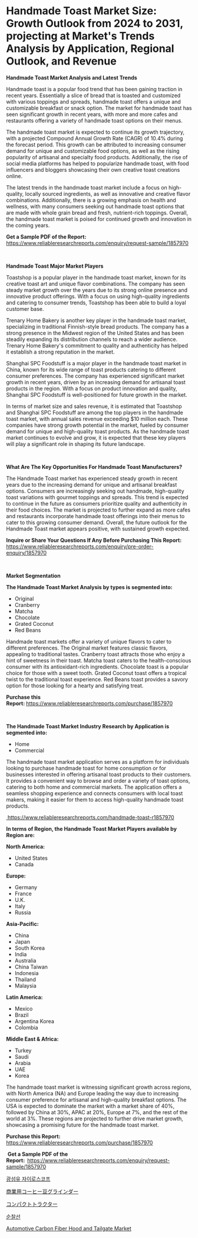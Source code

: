 <p><h1>Handmade Toast Market Size: Growth Outlook from 2024 to 2031, projecting at Market's Trends Analysis by Application, Regional Outlook, and Revenue</h1></p><p><strong>Handmade Toast Market Analysis and Latest Trends</strong></p>
<p><p>Handmade toast is a popular food trend that has been gaining traction in recent years. Essentially a slice of bread that is toasted and customized with various toppings and spreads, handmade toast offers a unique and customizable breakfast or snack option. The market for handmade toast has seen significant growth in recent years, with more and more cafes and restaurants offering a variety of handmade toast options on their menus.</p><p>The handmade toast market is expected to continue its growth trajectory, with a projected Compound Annual Growth Rate (CAGR) of 10.4% during the forecast period. This growth can be attributed to increasing consumer demand for unique and customizable food options, as well as the rising popularity of artisanal and specialty food products. Additionally, the rise of social media platforms has helped to popularize handmade toast, with food influencers and bloggers showcasing their own creative toast creations online.</p><p>The latest trends in the handmade toast market include a focus on high-quality, locally sourced ingredients, as well as innovative and creative flavor combinations. Additionally, there is a growing emphasis on health and wellness, with many consumers seeking out handmade toast options that are made with whole grain bread and fresh, nutrient-rich toppings. Overall, the handmade toast market is poised for continued growth and innovation in the coming years.</p></p>
<p><strong>Get a Sample PDF of the Report:&nbsp;</strong> <a href="https://www.reliableresearchreports.com/enquiry/request-sample/1857970">https://www.reliableresearchreports.com/enquiry/request-sample/1857970</a></p>
<p>&nbsp;</p>
<p><strong>Handmade Toast Major Market Players</strong></p>
<p><p>Toastshop is a popular player in the handmade toast market, known for its creative toast art and unique flavor combinations. The company has seen steady market growth over the years due to its strong online presence and innovative product offerings. With a focus on using high-quality ingredients and catering to consumer trends, Toastshop has been able to build a loyal customer base.</p><p>Trenary Home Bakery is another key player in the handmade toast market, specializing in traditional Finnish-style bread products. The company has a strong presence in the Midwest region of the United States and has been steadily expanding its distribution channels to reach a wider audience. Trenary Home Bakery's commitment to quality and authenticity has helped it establish a strong reputation in the market.</p><p>Shanghai SPC Foodstuff is a major player in the handmade toast market in China, known for its wide range of toast products catering to different consumer preferences. The company has experienced significant market growth in recent years, driven by an increasing demand for artisanal toast products in the region. With a focus on product innovation and quality, Shanghai SPC Foodstuff is well-positioned for future growth in the market.</p><p>In terms of market size and sales revenue, it is estimated that Toastshop and Shanghai SPC Foodstuff are among the top players in the handmade toast market, with annual sales revenue exceeding $10 million each. These companies have strong growth potential in the market, fueled by consumer demand for unique and high-quality toast products. As the handmade toast market continues to evolve and grow, it is expected that these key players will play a significant role in shaping its future landscape.</p></p>
<p>&nbsp;</p>
<p><strong>What Are The Key Opportunities For Handmade Toast Manufacturers?</strong></p>
<p><p>The Handmade Toast market has experienced steady growth in recent years due to the increasing demand for unique and artisanal breakfast options. Consumers are increasingly seeking out handmade, high-quality toast variations with gourmet toppings and spreads. This trend is expected to continue in the future as consumers prioritize quality and authenticity in their food choices. The market is projected to further expand as more cafes and restaurants incorporate handmade toast offerings into their menus to cater to this growing consumer demand. Overall, the future outlook for the Handmade Toast market appears positive, with sustained growth expected.</p></p>
<p><strong>Inquire or Share Your Questions If Any Before Purchasing This Report:</strong> <a href="https://www.reliableresearchreports.com/enquiry/pre-order-enquiry/1857970">https://www.reliableresearchreports.com/enquiry/pre-order-enquiry/1857970</a></p>
<p>&nbsp;</p>
<p><strong>Market Segmentation</strong></p>
<p><strong>The Handmade Toast Market Analysis by types is segmented into:</strong></p>
<p><ul><li>Original</li><li>Cranberry</li><li>Matcha</li><li>Chocolate</li><li>Grated Coconut</li><li>Red Beans</li></ul></p>
<p><p>Handmade toast markets offer a variety of unique flavors to cater to different preferences. The Original market features classic flavors, appealing to traditional tastes. Cranberry toast attracts those who enjoy a hint of sweetness in their toast. Matcha toast caters to the health-conscious consumer with its antioxidant-rich ingredients. Chocolate toast is a popular choice for those with a sweet tooth. Grated Coconut toast offers a tropical twist to the traditional toast experience. Red Beans toast provides a savory option for those looking for a hearty and satisfying treat.</p></p>
<p><strong>Purchase this Report:&nbsp;</strong><a href="https://www.reliableresearchreports.com/purchase/1857970">https://www.reliableresearchreports.com/purchase/1857970</a></p>
<p>&nbsp;</p>
<p><strong>The Handmade Toast Market Industry Research by Application is segmented into:</strong></p>
<p><ul><li>Home</li><li>Commercial</li></ul></p>
<p><p>The handmade toast market application serves as a platform for individuals looking to purchase handmade toast for home consumption or for businesses interested in offering artisanal toast products to their customers. It provides a convenient way to browse and order a variety of toast options, catering to both home and commercial markets. The application offers a seamless shopping experience and connects consumers with local toast makers, making it easier for them to access high-quality handmade toast products.</p></p>
<p><a href="https://www.reliableresearchreports.com/handmade-toast-r1857970">&nbsp;https://www.reliableresearchreports.com/handmade-toast-r1857970</a></p>
<p><strong>In terms of Region, the Handmade Toast Market Players available by Region are:</strong></p>
<p>
    <p> <strong> North America: </strong>
        <ul>
            <li>United States</li>
            <li>Canada</li>
        </ul>
        </p> 
    <p> <strong> Europe: </strong>
        <ul>
            <li>Germany</li>
            <li>France</li>
            <li>U.K.</li>
            <li>Italy</li>
            <li>Russia</li>
        </ul>
        </p> 
    <p> <strong> Asia-Pacific: </strong>
        <ul>
            <li>China</li>
            <li>Japan</li>
            <li>South Korea</li>
            <li>India</li>
            <li>Australia</li>
            <li>China Taiwan</li>
            <li>Indonesia</li>
            <li>Thailand</li>
            <li>Malaysia</li>
        </ul>
        </p> 
    <p> <strong> Latin America: </strong>
        <ul>
            <li>Mexico</li>
            <li>Brazil</li>
            <li>Argentina Korea</li>
            <li>Colombia</li>
        </ul>
        </p> 
    <p> <strong> Middle East & Africa: </strong>
        <ul>
            <li>Turkey</li>
            <li>Saudi</li>
            <li>Arabia</li>
            <li>UAE</li>
            <li>Korea</li>
        </ul>
    </p>
    </p>
<p><p>The handmade toast market is witnessing significant growth across regions, with North America (NA) and Europe leading the way due to increasing consumer preference for artisanal and high-quality breakfast options. The USA is expected to dominate the market with a market share of 40%, followed by China at 30%, APAC at 20%, Europe at 7%, and the rest of the world at 3%. These regions are projected to further drive market growth, showcasing a promising future for the handmade toast market.</p></p>
<p><strong>Purchase this Report: </strong><a href="https://www.reliableresearchreports.com/purchase/1857970">https://www.reliableresearchreports.com/purchase/1857970</a></p>
<p>&nbsp;<strong>Get a Sample PDF of the Report:&nbsp;&nbsp;</strong><a href="https://www.reliableresearchreports.com/enquiry/request-sample/1857970">https://www.reliableresearchreports.com/enquiry/request-sample/1857970</a></p>
<p><strong></strong></p>
<p><p><a href="https://github.com/fredrickeglers/Market-Research-Report-List-1/blob/main/764340817738.md">광섬유 자이로스코프</a></p><p><a href="https://medium.com/@deontestanton2023/%E5%95%86%E6%A5%AD%E7%94%A8%E3%82%B3%E3%83%BC%E3%83%92%E3%83%BC%E3%83%93%E3%83%BC%E3%83%B3%E3%82%B0%E3%83%A9%E3%82%A4%E3%83%B3%E3%83%80%E3%83%BC%E5%B8%82%E5%A0%B4%E3%81%AE%E5%88%86%E6%9E%90-%E3%82%B0%E3%83%AD%E3%83%BC%E3%83%90%E3%83%AB%E7%94%A3%E6%A5%AD%E8%A6%96%E7%82%B9%E3%81%A8%E4%BA%88%E6%B8%AC-2024%E5%B9%B4%E3%81%8B%E3%82%892031%E5%B9%B4-76ebd2fc3933">商業用コーヒー豆グラインダー</a></p><p><a href="https://github.com/efcvopdgkdx128/Market-Research-Report-List-1/blob/main/684533318978.md">コンパクトトラクター</a></p><p><a href="https://github.com/bunxhcci35271755/Market-Research-Report-List-1/blob/main/402155517737.md">순찰선</a></p><p><a href="https://www.linkedin.com/pulse/automotive-carbon-fiber-hood-tailgate-market-size-growth-forecast-xywhe?trackingId=vJCliX2QCXSdxeVJL1g3sw%3D%3D">Automotive Carbon Fiber Hood and Tailgate Market</a></p></p>